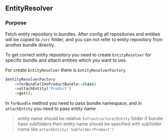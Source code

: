 ## EntityResolver

### Purpose
Fetch entity repository in bundles. After config all repositories and entities will be copied to `/src` folder, and you can not
refer to entity repository from another bundle directly.

To get correct entity repository you need to create `EntityResolver` for specific bundle and attach entities which you want to use.

For create `EntityResolver` there is `EntityResolverFactory`

```php
$entityResolverFactory
    ->forBundle(ImsProductBundle::class)
    ->attachEntity('Product')
    ->get();
```

In `forBundle` method you need to pass bundle namespace, and in `attachEntity` you need to pass entity name

> entity name should be relative `Infrastructure/Entity` folder if bundle have subfolders then entity name should be
> specified with subfolder name like `attachEntity('Subfolder/Product')`
